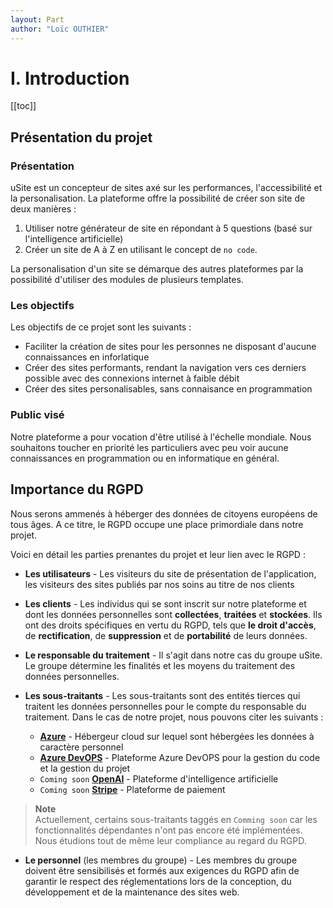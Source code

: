 ```yaml
---
layout: Part
author: "Loïc OUTHIER"
---
```


# I. Introduction

[[toc]]

## Présentation du projet

### Présentation

uSite est un concepteur de sites axé sur les performances, l'accessibilité et la personalisation. La plateforme offre la possibilité de créer son site de deux manières :

1. Utiliser notre générateur de site en répondant à 5 questions (basé sur l'intelligence artificielle)
2. Créer un site de A à Z en utilisant le concept de `no code`.

La personalisation d'un site se démarque des autres plateformes par la possibilité d'utiliser des modules de plusieurs templates.

### Les objectifs

Les objectifs de ce projet sont les suivants :

- Faciliter la création de sites pour les personnes ne disposant d'aucune connaissances en inforlatique
- Créer des sites performants, rendant la navigation vers ces derniers possible avec des connexions internet à faible débit
- Créer des sites personalisables, sans connaisance en programmation

### Public visé

Notre plateforme a pour vocation d'être utilisé à l'échelle mondiale. Nous souhaitons toucher en priorité les particuliers avec peu voir aucune connaissances en programmation ou en informatique en général.

## Importance du RGPD

Nous serons ammenés à héberger des données de citoyens européens de tous âges. A ce titre, le RGPD occupe une place primordiale dans notre projet.

Voici en détail les parties prenantes du projet et leur lien avec le RGPD :

- **Les utilisateurs** - Les visiteurs du site de présentation de l'application, les visiteurs des sites publiés par nos soins au titre de nos clients

- **Les clients** - Les individus qui se sont inscrit sur notre plateforme et dont les données personnelles sont **collectées**, **traitées** et **stockées**. Ils ont des droits spécifiques en vertu du RGPD, tels que **le droit d'accès**, de **rectification**, de **suppression** et de **portabilité** de leurs données.

- **Le responsable du traitement** - Il s'agit dans notre cas du groupe uSite. Le groupe détermine les finalités et les moyens du traitement des données personnelles.

- **Les sous-traitants** - Les sous-traitants sont des entités tierces qui traitent les données personnelles pour le compte du responsable du traitement. Dans le cas de notre projet, nous pouvons citer les suivants :
  - **[Azure](https://azure.microsoft.com/fr-fr)** - Hébergeur cloud sur lequel sont hébergées les données à caractère personnel
  - **[Azure DevOPS](https://dev.azure.com/)** - Plateforme Azure DevOPS pour la gestion du code et la gestion du projet
  - `Coming soon` **[OpenAI](https://openai.com/)** - Plateforme d'intelligence artificielle
  - `Coming soon` **[Stripe](https://stripe.com/fr)** - Plateforme de paiement

> **Note**  
> Actuellement, certains sous-traitants taggés en `Comming soon` car les fonctionnalités dépendantes n'ont pas encore été implémentées. Nous étudions tout de même leur compliance au regard du RGPD.

- **Le personnel** (les membres du groupe) - Les membres du groupe doivent être sensibilisés et formés aux exigences du RGPD afin de garantir le respect des réglementations lors de la conception, du développement et de la maintenance des sites web.
